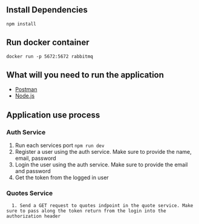 ## Install Dependencies

`npm install`

## Run docker container

`docker run -p 5672:5672 rabbitmq`

## What will you need to run the application

- [Postman](https://www.postman.com/downloads/)
- [Node.js](https://nodejs.org/en/)

## Application use process

### Auth Service

1. Run each services port
   `npm run dev`
2. Register a user using the auth service. Make sure to provide the name, email, password
3. Login the user using the auth service. Make sure to provide the email and password
4. Get the token from the logged in user

### Quotes Service

      1. Send a GET request to quotes indpoint in the quote service. Make sure to pass along the token return from the login into the authorization header
